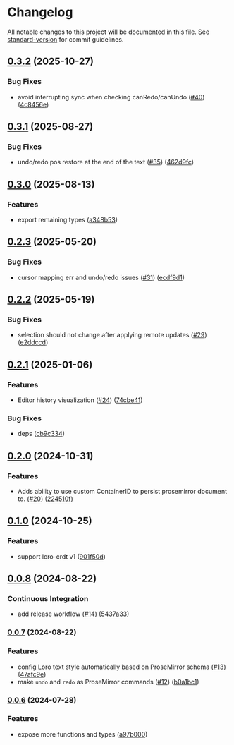 # Changelog

All notable changes to this project will be documented in this file. See [standard-version](https://github.com/conventional-changelog/standard-version) for commit guidelines.

## [0.3.2](https://github.com/loro-dev/loro-prosemirror/compare/v0.3.1...v0.3.2) (2025-10-27)


### Bug Fixes

* avoid interrupting sync when checking canRedo/canUndo ([#40](https://github.com/loro-dev/loro-prosemirror/issues/40)) ([4c8456e](https://github.com/loro-dev/loro-prosemirror/commit/4c8456e11537ebc69452715830f28096eb8a12ea))

## [0.3.1](https://github.com/loro-dev/loro-prosemirror/compare/v0.3.0...v0.3.1) (2025-08-27)

### Bug Fixes

- undo/redo pos restore at the end of the text ([#35](https://github.com/loro-dev/loro-prosemirror/issues/35)) ([462d9fc](https://github.com/loro-dev/loro-prosemirror/commit/462d9fc6bee578eb8c8eabf84f78c7ddc7db5b9d))

## [0.3.0](https://github.com/loro-dev/loro-prosemirror/compare/v0.2.3...v0.3.0) (2025-08-13)

### Features

- export remaining types ([a348b53](https://github.com/loro-dev/loro-prosemirror/commit/a348b538c97b8d3d97260dad51c3e4224d8ca791))

## [0.2.3](https://github.com/loro-dev/loro-prosemirror/compare/v0.2.2...v0.2.3) (2025-05-20)

### Bug Fixes

- cursor mapping err and undo/redo issues ([#31](https://github.com/loro-dev/loro-prosemirror/issues/31)) ([ecdf9d1](https://github.com/loro-dev/loro-prosemirror/commit/ecdf9d1429b36acb1a2ecdccd6de28d118c1e390))

## [0.2.2](https://github.com/loro-dev/loro-prosemirror/compare/v0.2.1...v0.2.2) (2025-05-19)

### Bug Fixes

- selection should not change after applying remote updates ([#29](https://github.com/loro-dev/loro-prosemirror/issues/29)) ([e2ddccd](https://github.com/loro-dev/loro-prosemirror/commit/e2ddccdf0d6d427491254977f4066c7e715a48e2))

## [0.2.1](https://github.com/loro-dev/loro-prosemirror/compare/v0.2.0...v0.2.1) (2025-01-06)

### Features

- Editor history visualization ([#24](https://github.com/loro-dev/loro-prosemirror/issues/24)) ([74cbe41](https://github.com/loro-dev/loro-prosemirror/commit/74cbe41a883d0c9fd3e9642dd0a3fe962f1496a8))

### Bug Fixes

- deps ([cb9c334](https://github.com/loro-dev/loro-prosemirror/commit/cb9c334ec1b9de792e3113ce5208a02bbc995710))

## [0.2.0](https://github.com/loro-dev/loro-prosemirror/compare/v0.1.0...v0.2.0) (2024-10-31)

### Features

- Adds ability to use custom ContainerID to persist prosemirror document to. ([#20](https://github.com/loro-dev/loro-prosemirror/issues/20)) ([224510f](https://github.com/loro-dev/loro-prosemirror/commit/224510f312e909994172ca9b193906dbf1811160))

## [0.1.0](https://github.com/loro-dev/loro-prosemirror/compare/v0.0.8...v0.1.0) (2024-10-25)

### Features

- support loro-crdt v1 ([901f50d](https://github.com/loro-dev/loro-prosemirror/commit/901f50d829da354de50846bd7f24bbd135f6485f))

## [0.0.8](https://github.com/loro-dev/loro-prosemirror/compare/v0.0.7...v0.0.8) (2024-08-22)

### Continuous Integration

- add release workflow ([#14](https://github.com/loro-dev/loro-prosemirror/issues/14)) ([5437a33](https://github.com/loro-dev/loro-prosemirror/commit/5437a33752dd26e675a1928ebcaa9eabbc2de634))

### [0.0.7](https://github.com/loro-dev/prosemirror/compare/v0.0.6...v0.0.7) (2024-08-22)

### Features

- config Loro text style automatically based on ProseMirror schema ([#13](https://github.com/loro-dev/prosemirror/issues/13)) ([47afc9e](https://github.com/loro-dev/prosemirror/commit/47afc9eda4caef39f9f2d98701bf2bc61b23fa7d))
- make `undo` and `redo` as ProseMirror commands ([#12](https://github.com/loro-dev/prosemirror/issues/12)) ([b0a1bc1](https://github.com/loro-dev/prosemirror/commit/b0a1bc12da9f4fc1b6c74cf759b2427a191ae2be))

### [0.0.6](https://github.com/loro-dev/prosemirror/compare/v0.0.3...v0.0.6) (2024-07-28)

### Features

- expose more functions and types ([a97b000](https://github.com/loro-dev/prosemirror/commit/a97b000c373066d95974ae0242a7a685ab2766d7))
